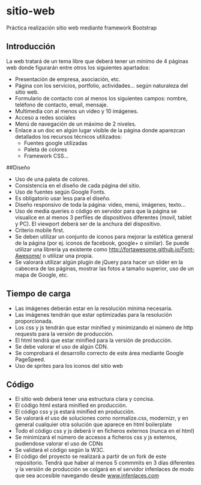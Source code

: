 

# sitio-web
Práctica realización sitio web mediante framework Bootstrap

## Introducción
La web tratará de un tema libre que deberá tener un mínimo de 4 páginas web donde figurarán entre otros los siguientes apartados:
- Presentación de empresa, asociación, etc.
- Página con los servicios, portfolio, actividades... según naturaleza del sitio web.
- Formulario de contacto con al menos los siguientes campos: nombre, teléfono de contacto, email, mensaje. 
- Multimedia con al menos un video y 10 imágenes.
- Acceso a redes sociales
- Menú de navegación de un máximo de 2 niveles.
- Enlace a un doc en algún lugar visible de la página donde aparezcan detallados los recursos técnicos utilizados:
    - Fuentes google utilizadas
    - Paleta de colores
    - Framework CSS...
   
##Diseño
- Uso de una paleta de colores.
- Consistencia en el diseño de cada página del sitio.
- Uso de fuentes según Google Fonts.
- Es obligatorio usar less para el diseño.
- Diseño responsivo de toda la página: video, menú, imágenes, texto...
- Uso de media queries o código en servidor para que la página se visualice en al menos 3 perfiles de dispositivos diferentes (movil, tablet y PC). El viewport deberá ser de la anchura del dispositivo.
- Criterio mobile first.
- Se deben utilizar un conjunto de iconos para mejorar la estética general de la página (por ej. iconos de facebook, google+ o similar). Se puede utilizar una librería ya existente como http://fortawesome.github.io/Font-Awesome/ o utilizar una propia. 
- Se valorará utilizar algún plugin de jQuery para hacer un slider en la cabecera de las páginas, mostrar las fotos a tamaño superior, uso de un mapa de Google, etc.

## Tiempo de carga
- Las imágenes deberán estar en la resolución mínima necesaria.
- Las imágenes tendrán que estar optimizadas para la resolución proporcionada.
- Los css y js tendrán que estar minified y minimizando el número de http requests para la versión de producción.
- El html tendrá que estar minified para la versión de producción.
- Se debe valorar el uso de algún CDN.
- Se comprobará el desarrollo correcto de este área mediante Google PageSpeed.
- Uso de sprites para los iconos del sitio web

## Código
- El sitio web deberá tener una estructura clara y concisa.
- El código html estará minified en producción.
- El código css y js estará minified en producción.
- Se valorará el uso de soluciones como normalize.css, modernizr, y en general cualquier otra solución que aparece en html boilerplate
- Todo el código css y js deberá ir en ficheros externos (nunca en el html)
- Se minimizará el número de accesos a ficheros css y js externos, pudiendose valorar el uso de CDNs
- Se validará el código según la W3C. 
- El código del proyecto se realizará a partir de un fork de este repositorio. Tendrá que haber al menos 5 commmits en 3 días diferentes y la versión de producción se colgará en el servidor infenlaces de modo que sea accesible navegando desde www.infenlaces.com
